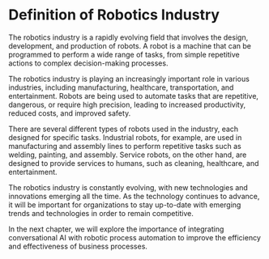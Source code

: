 Definition of Robotics Industry
=======================================================================

The robotics industry is a rapidly evolving field that involves the design, development, and production of robots. A robot is a machine that can be programmed to perform a wide range of tasks, from simple repetitive actions to complex decision-making processes.

The robotics industry is playing an increasingly important role in various industries, including manufacturing, healthcare, transportation, and entertainment. Robots are being used to automate tasks that are repetitive, dangerous, or require high precision, leading to increased productivity, reduced costs, and improved safety.

There are several different types of robots used in the industry, each designed for specific tasks. Industrial robots, for example, are used in manufacturing and assembly lines to perform repetitive tasks such as welding, painting, and assembly. Service robots, on the other hand, are designed to provide services to humans, such as cleaning, healthcare, and entertainment.

The robotics industry is constantly evolving, with new technologies and innovations emerging all the time. As the technology continues to advance, it will be important for organizations to stay up-to-date with emerging trends and technologies in order to remain competitive.

In the next chapter, we will explore the importance of integrating conversational AI with robotic process automation to improve the efficiency and effectiveness of business processes.
